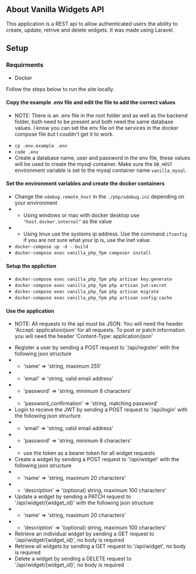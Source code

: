 ## About Vanilla Widgets API

This application is a REST api to allow authenticated users the ability to create, update, retrive and delete widgets. It was made using Laravel.

## Setup

### Requirments
- Docker

Follow the steps below to run the site locally.

#### Copy the example .env file and edit the file to add the correct values
* NOTE: There is an .env file in the root folder and as well as the backend folder, both need to be present and both need the same database values. I know you can set the env file on the services in the docker compose file but I couldn't get it to work.

- `cp .env.example .env`
- `code .env`
- Create a database name, user and password in the env file, these values will be used to create the mysql container. Make sure the `DB_HOST` environment variable is set to the mysql container name `vanilla_mysql`.

#### Set the environment variables and create the docker containers
- Change the `xdebug.remote_host` in the `./php/xdebug.ini` depending on your environment
- - Using windows or mac with docker desktop use `"host.docker.internal"` as the value
- - Using linux use the systems ip address. Use the command `ifconfig` if you are not sure what your ip is, use the inet value.
- `docker-compose up -d --build`
- `docker-compose exec vanilla_php_fpm composer install`

#### Setup the appliction
- `docker-compose exec vanilla_php_fpm php artisan key:generate`
- `docker-compose exec vanilla_php_fpm php artisan jwt:secret`
- `docker-compose exec vanilla_php_fpm php artisan migrate`
- `docker-compose exec vanilla_php_fpm php artisan config:cache`

#### Use the application
* NOTE: All requests to the api must be JSON. You will need the header 'Accept: application/json' for all requests. To post or patch information you will need the header 'Content-Type: application/json'

- Register a user by sending a POST request to '/api/register' with the following json structure
- - 'name' => 'string, maximum 255'
- - 'email' => 'string, valid email address'
- - 'password' => 'string, minimum 8 characters'
- - 'password_confirmation' => 'string, matching password'
- Login to recieve the JWT by sending a POST request to '/api/login' with the following json structure
- - 'email' => 'string, valid email address'
- - 'password' => 'string, minimum 8 characters'
- - use the token as a bearer token for all widget requests
- Create a widget by sending a POST request to '/api/widget' with the following json structure
- - 'name' => 'string, maximum 20 characters'
- - 'description' => '(optional) string,  maximum 100 characters'
- Update a widget by sending a PATCH request to '/api/widget/{widget_id}' with the following json structure
- - 'name' => 'string, maximum 20 characters'
- - 'description' => '(optional) string,  maximum 100 characters'
- Retrieve an individual widget by sending a GET request to '/api/widget/{widget_id}', no body is required
- Retrieve all widgets by sending a GET request to '/api/widget', no body is required
- Delete a widget by sending a DELETE request to '/api/widget/{widget_id}', no body is required